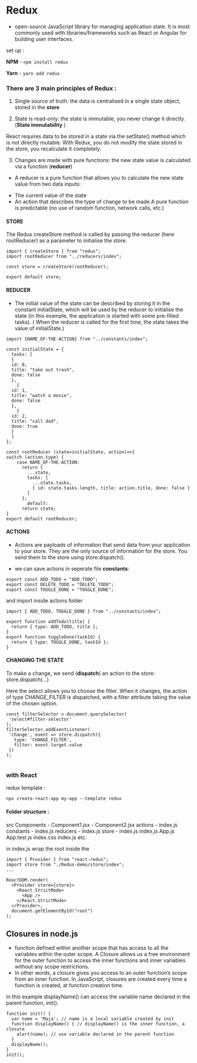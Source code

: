 # Redux

- open-source JavaScript library for managing application state. 
It is most commonly used with libraries/frameworks such as React or Angular for building user interfaces. 


set up : 

**NPM** - ```npm install redux```

**Yarn** - ```yarn add redux```




### There are 3 main principles of Redux :

1.  Single source of truth: the data is centralised in a single state object, stored in the **store**

2.  State is read-only: the state is immutable, you never change it directly. (**State immutability** )

React requires data to be stored in a state via the setState() method which is not directly mutable.
With Redux, you do not modify the state stored in the store, you recalculate it completely.


3.  Changes are made with pure functions: the new state value is calculated via a function (**reducer**)

- A reducer is a pure function that allows you to calculate the new state value from two data inputs:
 * The current value of the state
 * An action that describes the type of change to be made
A pure function is predictable (no use of random function, network calls, etc.)


#### STORE 
The Redux createStore method is called by passing the reducer (here rootReducer) as a parameter to initialise the store.

```
import { createStore } from "redux";
import rootReducer from "../reducers/index";

const store = createStore(rootReducer);

export default store;

```

#### REDUCER 
- The initial value of the state can be described by storing it in the constant  initialState, which will be used by the reducer to initialise the state (in this example, the application is started with some pre-filled tasks).
 ( When the reducer is called for the first time, the state takes the value of  initialState.)

```
import {NAME_OF-THE-ACTION} from "../constants/index";

const initialState = {
  tasks: [
  { 
  id: 0, 
  title: "take out trash", 
  done: false 
  },
    { 
  id: 1, 
  title: "watch a movie", 
  done: false 
  },
    { 
  id: 2, 
  title: "call dad", 
  done: true 
  }
  ]
};

const rootReducer (state=initialState, action)=>{
switch (action.type) {
    case NAME_OF-THE-ACTION:
      return {
        ...state,
        tasks: [
          ...state.tasks,
          { id: state.tasks.length, title: action.title, done: false }
        ]
      };
        default:
      return state;
}
export default rootReducer;
```

#### ACTIONS 
- Actions are payloads of information that send data from your application to your store. They are the only source of information for the store. You send them to the store using store.dispatch().

- we can save actions in seperate file  **constants**:
```
export const ADD_TODO = "ADD_TODO";
export const DELETE_TODO = "DELETE_TODO";
export const TOGGLE_DONE = "TOGGLE_DONE";
```
and import inside actions folder

```
import { ADD_TODO, TOGGLE_DONE } from "../constants/index";

export function addTodo(title) {
  return { type: ADD_TODO, title };
}
export function toggleDone(taskId) {
  return { type: TOGGLE_DONE, taskId };
}
```


#### CHANGING THE STATE 

To make a change, we send (**dispatch**) an action to the store: store.dispatch(...)

Here the select allows you to choose the filter. When it changes, the action of type CHANGE_FILTER is dispatched, with a filter attribute taking the value of the chosen option.
```
const filterSelector = document.querySelector(
 'select#filter-selector'
);
filterSelector.addEventListener(
 'change', event => store.dispatch({
   type: 'CHANGE_FILTER',
   filter: event.target.value
 })
);


```




### with React 

redux template :

```
npx create-react-app my-app --template redux
```


#### Folder structure :

src
   Components
      - Component1.jsx
      - Component2.jsx
   actions
      - index.js
   constants
      - index.js
   reducers
      - index.js
   store
      - index.js
   index.js
App.js
App.test.js
index.css
index.js
etc. 


in index.js 
wrap the root <App/> inside the <Provider/>

```
import { Provider } from "react-redux";
import store from "./Redux-demo/store/index";
...

ReactDOM.render(
  <Provider store={store}>
    <React.StrictMode>
      <App />
    </React.StrictMode>
  </Provider>,
  document.getElementById("root")
);
```


## Closures in node.js
-  function defined within another scope that has access to all the variables within the outer scope. A Closure allows us a free environment for the outer function to access the inner functions and inner variables without any scope restrictions.
- In other words, a closure gives you access to an outer function’s scope from an inner function. In JavaScript, closures are created every time a function is created, at function creation time.

in this example displayName() can access the variable name declared in the parent function, init().
```
function init() {
  var name = 'Maja'; // name is a local variable created by init
  function displayName() { // displayName() is the inner function, a closure
    alert(name); // use variable declared in the parent function
  }
  displayName();
}
init();
```

